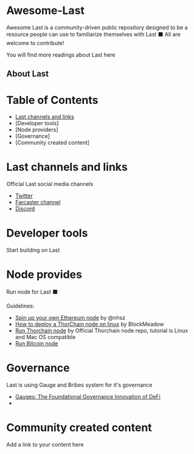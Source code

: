 # Awesome-Last
Awesome Last is a community-driven public repository designed to be a resource people can use to familiarize themselves with Last ⬛️ All are welcome to contribute! 

You will find more readings about Last here 

## About Last

# Table of Contents
- [Last channels and links]()
- [Developer tools]
- [Node providers]
- [Governance]
- [Community created content]


# Last channels and links
Official Last social media channels
- [Twitter](https://twitter.com/lastdotnet)
- [Farcaster channel](https://warpcast.com/~/channel/last)
- [Discord](https://last.community/)

# Developer tools 
Start building on Last

# Node provides
Run node for Last ⬛️ 

Guidelines:
- [Spin up your own Ethereum node](https://ethereum.org/en/developers/docs/nodes-and-clients/run-a-node/) by @nhsz
- [How to deploy a ThorChain node on linux](https://www.blockmeadow.com/how-to-deploy-a-thorchain-node-on-linux/) by BlockMeadow
- [Run Thorchain node](https://gitlab.com/thorchain/thornode/-/blob/develop/README.md#setup) by Official Thorchain node repo, tutorial is Linux and Mac OS compatible
- [Run Bitcoin node](https://bitcoin.org/en/full-node#setup-a-full-node)

# Governance
Last is using Gauge and Bribes system for it's governance

- [Gauges: The Foundational Governance Innovation of DeFi](https://yourcryptolibrary.com/blockchain/gauges-the-foundational-governance-innovation-of-defi/)
- 

# Community created content
Add a link to your content here
